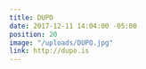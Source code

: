 ```yaml
---
title: DUPO
date: 2017-12-11 14:04:00 -05:00
position: 20
image: "/uploads/DUPO.jpg"
link: http://dupo.is
---
```


